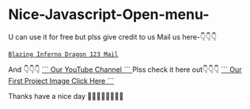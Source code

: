 # Nice-Javascript-Open-menu-
U can use it for free but plss give credit to us
Mail us here-👇👇👇
<a href="mailto: bibhabbarua@gmail.com">
```
Blazing Inferno Dragon 123 Mail
```
</a>
And 
👇👇👇

<a href="https://youtube.com/channel/UC94rjmYz21IBREgkLaQ7NVA">
```
Our YouTube Channel
```
</a>
Plss check it here out👇👇👇

<a href="https://raw.githubusercontent.com/BlaizingInfernoDragon123/save-the-earth-/main/Earth.webp">
```
Our First Project Image Click Here
```
</a>

Thanks have a nice day 🤟🤟🤟😎😎😎🤓🤓
